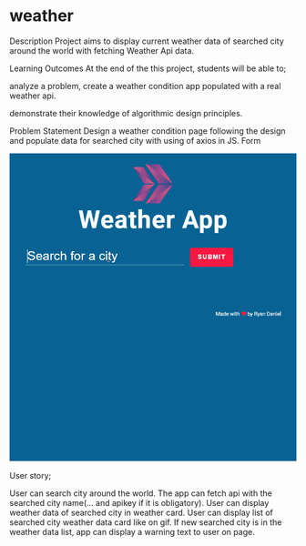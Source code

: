 # weather

Description
Project aims to display current weather data of searched city around the world with fetching Weather Api data.

Learning Outcomes
At the end of the this project, students will be able to;

analyze a problem, create a weather condition app populated with a real weather api.

demonstrate their knowledge of algorithmic design principles.

Problem Statement
Design a weather condition page following the design and populate data for searched city with using of axios in JS.
Form

![weather_app.gif](./weather_app.gif)

User story;

User can search city around the world.
The app can fetch api with the searched city name(... and apikey if it is obligatory).
User can display weather data of searched city in weather card.
User can display list of searched city weather data card like on gif.
If new searched city is in the weather data list, app can display a warning text to user on page.
